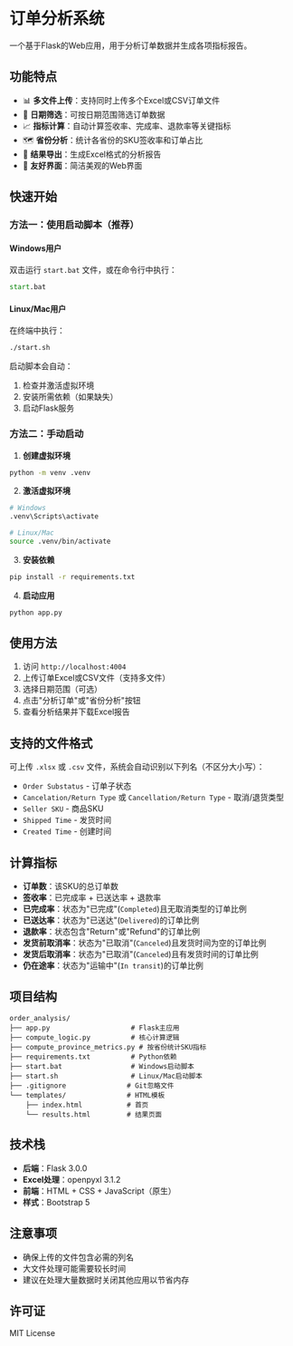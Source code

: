 # 订单分析系统

一个基于Flask的Web应用，用于分析订单数据并生成各项指标报告。

## 功能特点

- 📊 **多文件上传**：支持同时上传多个Excel或CSV订单文件
- 📅 **日期筛选**：可按日期范围筛选订单数据
- 📈 **指标计算**：自动计算签收率、完成率、退款率等关键指标
- 🗺️ **省份分析**：统计各省份的SKU签收率和订单占比
- 📄 **结果导出**：生成Excel格式的分析报告
- 🎨 **友好界面**：简洁美观的Web界面

## 快速开始

### 方法一：使用启动脚本（推荐）

#### Windows用户
双击运行 `start.bat` 文件，或在命令行中执行：
```cmd
start.bat
```

#### Linux/Mac用户
在终端中执行：
```bash
./start.sh
```

启动脚本会自动：
1. 检查并激活虚拟环境
2. 安装所需依赖（如果缺失）
3. 启动Flask服务

### 方法二：手动启动

1. **创建虚拟环境**
```bash
python -m venv .venv
```

2. **激活虚拟环境**
```bash
# Windows
.venv\Scripts\activate

# Linux/Mac
source .venv/bin/activate
```

3. **安装依赖**
```bash
pip install -r requirements.txt
```

4. **启动应用**
```bash
python app.py
```

## 使用方法

1. 访问 `http://localhost:4004`
2. 上传订单Excel或CSV文件（支持多文件）
3. 选择日期范围（可选）
4. 点击"分析订单"或"省份分析"按钮
5. 查看分析结果并下载Excel报告

## 支持的文件格式

可上传 `.xlsx` 或 `.csv` 文件，系统会自动识别以下列名（不区分大小写）：
- `Order Substatus` - 订单子状态
- `Cancelation/Return Type` 或 `Cancellation/Return Type` - 取消/退货类型
- `Seller SKU` - 商品SKU
- `Shipped Time` - 发货时间
- `Created Time` - 创建时间

## 计算指标

- **订单数**：该SKU的总订单数
- **签收率**：已完成率 + 已送达率 + 退款率
- **已完成率**：状态为"已完成"(`Completed`)且无取消类型的订单比例
- **已送达率**：状态为"已送达"(`Delivered`)的订单比例
- **退款率**：状态包含"Return"或"Refund"的订单比例
- **发货前取消率**：状态为"已取消"(`Canceled`)且发货时间为空的订单比例
- **发货后取消率**：状态为"已取消"(`Canceled`)且有发货时间的订单比例
- **仍在途率**：状态为"运输中"(`In transit`)的订单比例

## 项目结构

```
order_analysis/
├── app.py                    # Flask主应用
├── compute_logic.py          # 核心计算逻辑
├── compute_province_metrics.py # 按省份统计SKU指标
├── requirements.txt          # Python依赖
├── start.bat                 # Windows启动脚本
├── start.sh                  # Linux/Mac启动脚本
├── .gitignore               # Git忽略文件
└── templates/               # HTML模板
    ├── index.html           # 首页
    └── results.html         # 结果页面
```

## 技术栈

- **后端**：Flask 3.0.0
- **Excel处理**：openpyxl 3.1.2
- **前端**：HTML + CSS + JavaScript（原生）
- **样式**：Bootstrap 5

## 注意事项

- 确保上传的文件包含必需的列名
- 大文件处理可能需要较长时间
- 建议在处理大量数据时关闭其他应用以节省内存

## 许可证

MIT License 
